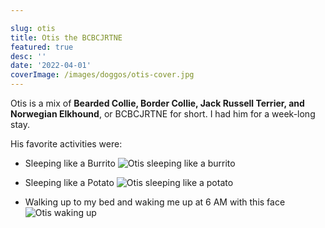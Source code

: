 ```yaml
---

slug: otis
title: Otis the BCBCJRTNE
featured: true
desc: ''
date: '2022-04-01'
coverImage: /images/doggos/otis-cover.jpg
---
```


Otis is a mix of **Bearded Collie, Border Collie, Jack Russell Terrier, and Norwegian Elkhound**, or BCBCJRTNE for short. I had him for a week-long stay. 

His favorite activities were:

*  Sleeping like a Burrito
![Otis sleeping like a burrito](/images/doggos/otis-burrito.jpg)

*  Sleeping like a Potato
![Otis sleeping like a potato](/images/doggos/otis-potato.jpg)

* Walking up to my bed and waking me up at 6 AM with this face
![Otis waking up](/images/doggos/otis-bonjour.jpg)